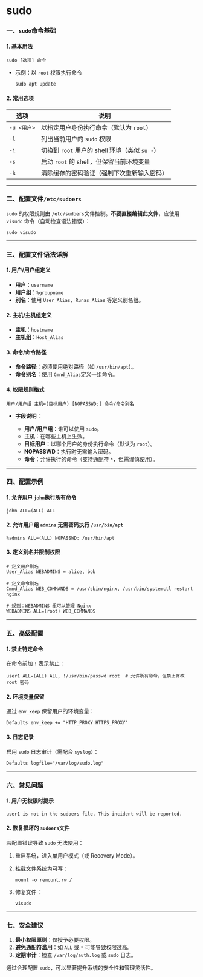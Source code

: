 # sudo

### **一、**​**​`sudo`​**​ **命令基础**

#### 1. 基本用法

```
sudo [选项] 命令
```

* 示例：以 `root`​ 权限执行命令  

  ```
  sudo apt update
  ```

#### 2. 常用选项

|选项|说明|
| ------| --------------------------------------------|
|​`-u <用户>`​|以指定用户身份执行命令（默认为 `root`​）|
|​`-l`​|列出当前用户的 `sudo`​ 权限|
|​`-i`​|切换到 `root`​ 用户的 shell 环境（类似 `su -`​）|
|​`-s`​|启动 `root`​ 的 shell，但保留当前环境变量|
|​`-k`​|清除缓存的密码验证（强制下次重新输入密码）|

---

### **二、配置文件**  **​`/etc/sudoers`​**​

​`sudo`​ 的权限规则由 `/etc/sudoers`​ 文件控制。**不要直接编辑此文件**，应使用 `visudo`​ 命令（自动检查语法错误）：

```
sudo visudo
```

---

### **三、配置文件语法详解**

#### 1. 用户/用户组定义

* **用户**：`username`​
* **用户组**：`%groupname`​
* **别名**：使用 `User_Alias`​、`Runas_Alias`​ 等定义别名组。

#### 2. 主机/主机组定义

* **主机**：`hostname`​
* **主机组**：`Host_Alias`​

#### 3. 命令/命令路径

* **命令路径**：必须使用绝对路径（如 `/usr/bin/apt`​）。
* **命令别名**：使用 `Cmnd_Alias`​ 定义一组命令。

#### 4. 权限规则格式

```
用户/用户组 主机=(目标用户) [NOPASSWD:] 命令/命令别名
```

* **字段说明**：

  * **用户/用户组**：谁可以使用 `sudo`​。
  * **主机**：在哪些主机上生效。
  * **目标用户**：以哪个用户的身份执行命令（默认为 `root`​）。
  * **NOPASSWD**：执行时无需输入密码。
  * **命令**：允许执行的命令（支持通配符 `*`​，但需谨慎使用）。

---

### **四、配置示例**

#### 1. 允许用户 `john`​ 执行所有命令

```
john ALL=(ALL) ALL
```

#### 2. 允许用户组 `admins`​ 无需密码执行 `/usr/bin/apt`​

```
%admins ALL=(ALL) NOPASSWD: /usr/bin/apt
```

#### 3. 定义别名并限制权限

```
# 定义用户别名
User_Alias WEBADMINS = alice, bob

# 定义命令别名
Cmnd_Alias WEB_COMMANDS = /usr/sbin/nginx, /usr/bin/systemctl restart nginx

# 规则：WEBADMINS 组可以管理 Nginx
WEBADMINS ALL=(root) WEB_COMMANDS
```

---

### **五、高级配置**

#### 1. 禁止特定命令

在命令前加 `!`​ 表示禁止：

```
user1 ALL=(ALL) ALL, !/usr/bin/passwd root  # 允许所有命令，但禁止修改 root 密码
```

#### 2. 环境变量保留

通过 `env_keep`​ 保留用户的环境变量：

```
Defaults env_keep += "HTTP_PROXY HTTPS_PROXY"
```

#### 3. 日志记录

启用 `sudo`​ 日志审计（需配合 `syslog`​）：

```
Defaults logfile="/var/log/sudo.log"
```

---

### **六、常见问题**

#### 1. 用户无权限时提示

```
user1 is not in the sudoers file. This incident will be reported.
```

#### 2. 恢复损坏的 `sudoers`​ 文件

若配置错误导致 `sudo`​ 无法使用：

1. 重启系统，进入单用户模式（或 Recovery Mode）。
2. 挂载文件系统为可写：  

    ```
    mount -o remount,rw /
    ```
3. 修复文件：  

    ```
    visudo
    ```

---

### **七、安全建议**

1. **最小权限原则**：仅授予必要权限。
2. **避免通配符滥用**：如 `ALL`​ 或 `*`​ 可能导致权限过高。
3. **定期审计**：检查 `/var/log/auth.log`​ 或 `sudo`​ 日志。

通过合理配置 `sudo`​，可以显著提升系统的安全性和管理灵活性。
